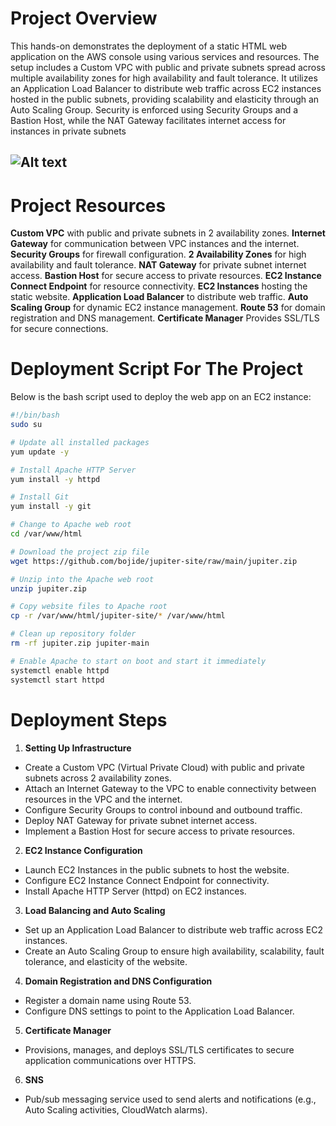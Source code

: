 # Project Overview
This hands-on demonstrates the deployment of a static HTML web application on the AWS console using various services and resources. The setup includes a Custom VPC with public and private subnets spread across multiple availability zones for high availability and fault tolerance. It utilizes an Application Load Balancer to distribute web traffic across EC2 instances hosted in the public subnets, providing scalability and elasticity through an Auto Scaling Group. Security is enforced using Security Groups and a Bastion Host, while the NAT Gateway facilitates internet access for instances in private subnets

![Alt text](Reference-Architecture-Jide.jpg)
---

# Project Resources
**Custom VPC** with public and private subnets in 2 availability zones.
**Internet Gateway** for communication between VPC instances and the internet.
**Security Groups** for firewall configuration.
**2 Availability Zones** for high availability and fault tolerance.
**NAT Gateway** for private subnet internet access.
**Bastion Host** for secure access to private resources.
**EC2 Instance Connect Endpoint** for resource connectivity.
**EC2 Instances** hosting the static website.
**Application Load Balancer** to distribute web traffic.
**Auto Scaling Group** for dynamic EC2 instance management.
**Route 53** for domain registration and DNS management.
**Certificate Manager** Provides SSL/TLS for secure connections.

# Deployment Script For The Project
Below is the bash script used to deploy the web app on an EC2 instance:

```bash
#!/bin/bash
sudo su

# Update all installed packages
yum update -y

# Install Apache HTTP Server
yum install -y httpd

# Install Git
yum install -y git

# Change to Apache web root
cd /var/www/html

# Download the project zip file
wget https://github.com/bojide/jupiter-site/raw/main/jupiter.zip

# Unzip into the Apache web root
unzip jupiter.zip

# Copy website files to Apache root
cp -r /var/www/html/jupiter-site/* /var/www/html

# Clean up repository folder
rm -rf jupiter.zip jupiter-main

# Enable Apache to start on boot and start it immediately
systemctl enable httpd
systemctl start httpd
```

# Deployment Steps
1. **Setting Up Infrastructure**
- Create a Custom VPC (Virtual Private Cloud) with public and private subnets across 2 availability zones.
- Attach an Internet Gateway to the VPC to enable connectivity between resources in the VPC and the internet.
- Configure Security Groups to control inbound and outbound traffic.
- Deploy NAT Gateway for private subnet internet access.
- Implement a Bastion Host for secure access to private resources.

2. **EC2 Instance Configuration**
- Launch EC2 Instances in the public subnets to host the website.
- Configure EC2 Instance Connect Endpoint for connectivity.
- Install Apache HTTP Server (httpd) on EC2 instances.

3. **Load Balancing and Auto Scaling**
- Set up an Application Load Balancer to distribute web traffic across EC2 instances.
- Create an Auto Scaling Group to ensure high availability, scalability, fault tolerance, and elasticity of the website.

4. **Domain Registration and DNS Configuration**
- Register a domain name using Route 53.
- Configure DNS settings to point to the Application Load Balancer.

5. **Certificate Manager**
- Provisions, manages, and deploys SSL/TLS certificates to secure application communications over HTTPS.

6. **SNS**
- Pub/sub messaging service used to send alerts and notifications (e.g., Auto Scaling activities, CloudWatch alarms).
  
